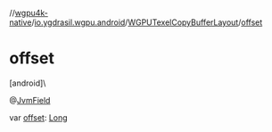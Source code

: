 //[wgpu4k-native](../../../index.md)/[io.ygdrasil.wgpu.android](../index.md)/[WGPUTexelCopyBufferLayout](index.md)/[offset](offset.md)

# offset

[android]\

@[JvmField](https://kotlinlang.org/api/core/kotlin-stdlib/kotlin.jvm/-jvm-field/index.html)

var [offset](offset.md): [Long](https://kotlinlang.org/api/core/kotlin-stdlib/kotlin/-long/index.html)